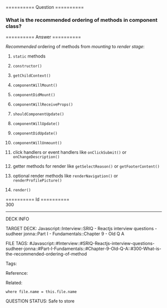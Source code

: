 ========== Question ==========  

### What is the recommended ordering of methods in component class?  

========== Answer ==========  

_Recommended_ ordering of methods from _mounting_ to _render stage_:

1. `static` methods

2. `constructor()`

3. `getChildContext()`

4. `componentWillMount()`

5. `componentDidMount()`

6. `componentWillReceiveProps()`

7. `shouldComponentUpdate()`

8. `componentWillUpdate()`

9. `componentDidUpdate()`

10. `componentWillUnmount()`

11. click handlers or event handlers like `onClickSubmit()` or `onChangeDescription()`

12. getter methods for render like `getSelectReason()` or `getFooterContent()`

13. optional render methods like `renderNavigation()` or `renderProfilePicture()`

14. `render()`

========== Id ==========  
300

---

DECK INFO

TARGET DECK: Javascript::Interview::SRIQ - Reactjs interview questions - sudheer jonna::Part I - Fundamentals::Chapter 9 - Old Q A

FILE TAGS: #Javascript::#Interview::#SRIQ-Reactjs-interview-questions-sudheer-jonna::#Part-I-Fundamentals::#Chapter-9-Old-Q-A::#300-What-is-the-recommended-ordering-of-method

Tags:

Reference:

Related:

```dataview
where file.name = this.file.name
```

QUESTION STATUS: Safe to store
